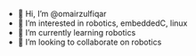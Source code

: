 - 👋 Hi, I’m @omairzulfiqar
- 👀 I’m interested in robotics, embeddedC, linux
- 🌱 I’m currently learning robotics
- 💞️ I’m looking to collaborate on robotics

<!---
Wyvern91/Wyvern91 is a ✨ special ✨ repository because its `README.md` (this file) appears on your GitHub profile.
You can click the Preview link to take a look at your changes.
--->

